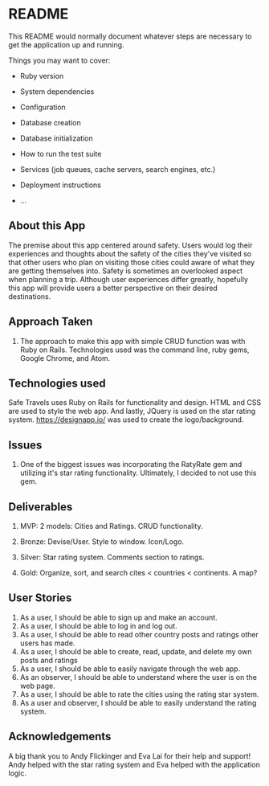 # README

This README would normally document whatever steps are necessary to get the
application up and running.

Things you may want to cover:

* Ruby version

* System dependencies

* Configuration

* Database creation

* Database initialization

* How to run the test suite

* Services (job queues, cache servers, search engines, etc.)

* Deployment instructions

* ...
## About this App

The premise about this app centered around safety. Users would log their experiences and thoughts about the safety of the cities they've visited so that other users who plan on visiting those cities could aware of what they are getting themselves into. Safety is sometimes an overlooked aspect when planning a trip. Although user experiences differ greatly, hopefully this app will provide users a better perspective on their desired destinations.

## Approach Taken

1. The approach to make this app with simple CRUD function was with Ruby on Rails. Technologies used was the command line, ruby gems, Google Chrome, and Atom.

## Technologies used

Safe Travels uses Ruby on Rails for functionality and design. HTML and CSS are used to style the web app. And lastly, JQuery is used on the star rating system. https://designapp.io/ was used to create the logo/background.

## Issues

1. One of the biggest issues was incorporating the RatyRate gem and utilizing it's star rating functionality. Ultimately, I decided to not use this gem.

## Deliverables

1. MVP: 2 models: Cities and Ratings. CRUD functionality.

2. Bronze: Devise/User. Style to window. Icon/Logo.

3. Silver: Star rating system. Comments section to ratings.

4. Gold: Organize, sort, and search cites < countries < continents. A map?

## User Stories

1. As a user, I should be able to sign up and make an account.
2. As a user, I should be able to log in and log out.
3. As a user, I should be able to read other country posts and ratings other users has made.
4. As a user, I should be able to create, read, update, and delete my own posts and ratings
5. As a user, I should be able to easily navigate through the web app.
6. As an observer, I should be able to understand where the user is on the web page.
7. As a user, I should be able to rate the cities using the rating star system.
8. As a user and observer, I should be able to easily understand the rating system.

## Acknowledgements

A big thank you to Andy Flickinger and Eva Lai for their help and support! Andy helped with the star rating system and Eva helped with the application logic.
